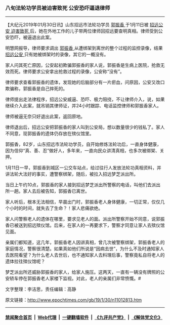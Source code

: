 ### 八旬法轮功学员被迫害致死 公安恐吓逼退律师
------------------------

<p>
 【大纪元2019年01月30日讯】山东招远市法轮功学员
 <a href="http://www.epochtimes.com/gb/tag/%E9%83%AD%E6%8C%AF%E9%A6%99.html">
  郭振香
 </a>
 于1月11日被
 <a href="http://www.epochtimes.com/gb/tag/%E6%8B%9B%E8%BF%9C%E5%85%AC%E5%AE%89.html">
  招远公安
 </a>
 <a href="http://www.epochtimes.com/gb/tag/%E8%BF%AB%E5%AE%B3%E8%87%B4%E6%AD%BB.html">
  迫害致死
 </a>
 后，她在外地工作的儿子带两位律师回招远要查明真相。律师受到公安恐吓，被逼退出此案。
</p>
<p>
 明慧网报导，律师要求调出
 <a href="http://www.epochtimes.com/gb/tag/%E9%83%AD%E6%8C%AF%E9%A6%99.html">
  郭振香
 </a>
 从遭绑架到离世的整个过程的监控录像，结果
 <a href="http://www.epochtimes.com/gb/tag/%E6%8B%9B%E8%BF%9C%E5%85%AC%E5%AE%89.html">
  招远公安
 </a>
 只有她被绑架时的录像，其它的一概没有。
</p>
<p>
 家人问其死亡原因，公安起初欺骗郭振香的家人说，郭振香是生病上医院，抢救无效而死。律师要求公安拿出抢救过程的录像，公安称“没有”。
</p>
<p>
 律师要求查看郭振香的遗体，发现她的后脑部分有一片瘀血，问原因，公安又改口欺骗称，郭振香是自己摔死的。
</p>
<p>
 律师提出走法律程序，招远公安威逼、恐吓、极力阻挠，不让律师介入，说，如果继续介入此案，就吊销其律师证，并24小时跟踪、电话监控律师和郭振香家人。
</p>
<p>
 律师被逼无奈只好退出此案，返回原地。
</p>
<p>
 律师退出后，招远公安把郭振香的家人叫到公安局，想以数量很少的钱私了。家人不同意，现郭振香的遗体仍存放在殡仪馆里。
</p>
<p>
 郭振香，82岁，山东招远市法轮功学员，自开始修炼法轮功后，一直身体健康，因为信仰“真、善、忍”做好人，多年来，一直向民众讲清真相，也多次被绑架、关押。
</p>
<p>
 1月11日一早，郭振香到城区一公交车站点，给过往行人发放法轮功真相资料，并讲法轮大法好的事实，遭警察绑架，随后，被拉入招远梦芝派出所。
</p>
<p>
 当日上午约10点，郭振香的家人接到招远梦芝派出所警察的电话，叫他们去派出所一趟。家人去后被告知，郭振香已离世。
</p>
<p>
 家人听后，根本无法相信，早晨出门时，郭振香老人身体健康，一切正常，仅仅几个小时的时间，就失去了生命？！家人悲痛欲绝。
</p>
<p>
 家人问警察老人的遗体在哪里，要求见老人的面。派出所警察开始不同意，说郭振香已被送到招远殡仪馆。后来，在家人的一再要求下，警察才同意让家人去殡仪馆见面。
</p>
<p>
 亲属们都知道，这几年，郭振香老人因讲真相，曾几次被警察绑架，郭振香老人的家庭情况，警察很清楚。如果真如他们所说是“因病去世”，为什么不及时通知家人去医院看望？为什么老人去世后，也不通知家人去料理后事，警察竟私自将老人的遗体拉往殡仪馆呢？
</p>
<p>
 梦芝派出所还威胁郭振香的家人，给家人施压。这两天，一直有一辆没有牌照的公安轿车停在郭振香老人家楼下监视。对此，老人的亲属们非常愤慨。#
</p>
<p>
 文字整理：李洁思，责任编辑：高静
</p>

原文链接：http://www.epochtimes.com/gb/19/1/30/n11012813.htm


------------------------
#### [禁闻聚合首页](https://github.com/gfw-breaker/banned-news/blob/master/README.md) &nbsp;|&nbsp; [Web代理](https://github.com/gfw-breaker/open-proxy/blob/master/README.md) &nbsp;|&nbsp; [一键翻墙软件](https://github.com/gfw-breaker/nogfw/blob/master/README.md) &nbsp;|&nbsp; [《九评共产党》](https://github.com/gfw-breaker/9ping.md/blob/master/README.md#九评之一评共产党是什么) &nbsp;|&nbsp; [《解体党文化》](https://github.com/gfw-breaker/jtdwh.md/blob/master/README.md#绪论)